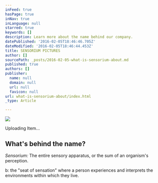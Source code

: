 ```yaml
---
inFeed: true
hasPage: true
inNav: true
inLanguage: null
starred: true
keywords: []
description: Learn more about the name behind our company.
datePublished: '2016-02-05T18:46:46.705Z'
dateModified: '2016-02-05T18:46:44.453Z'
title: SENSORIUM PICTURES
author: []
sourcePath: _posts/2016-02-05-what-is-sensorium-about.md
published: true
authors: []
publisher:
  name: null
  domain: null
  url: null
  favicon: null
url: what-is-sensorium-about/index.html
_type: Article

---
```

![](https://imgflo.herokuapp.com/graph/vahj1ThiexotieMo/9e2de1d59e36cee01478aa592ce7762d/passthrough.jpg?height=600&input=https%3A%2F%2Fs3-us-west-2.amazonaws.com%2Fthe-grid-img%2Fp%2F6583302ccfe520d29fff2550bd6f6cef13f5b49e.jpg)

Uploading Item...

## What's behind the name? 

_Sensorium:_ The entire sensory apparatus, or the sum of an organism's perception.

b: the "seat of sensation" where a person experiences and interprets the environments within which they live.